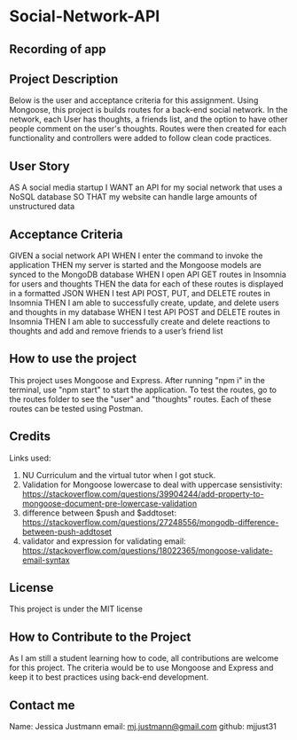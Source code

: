 # Social-Network-API

## Recording of app

## Project Description
Below is the user and acceptance criteria for this assignment. Using Mongoose, this project is builds routes for a back-end social network. In the network, each User has thoughts, a friends list, and the option to have other people comment on the user's thoughts. Routes were then created for each functionality and controllers were added to follow clean code practices. 


## User Story 
AS A social media startup
I WANT an API for my social network that uses a NoSQL database
SO THAT my website can handle large amounts of unstructured data

## Acceptance Criteria
GIVEN a social network API
WHEN I enter the command to invoke the application
THEN my server is started and the Mongoose models are synced to the MongoDB database
WHEN I open API GET routes in Insomnia for users and thoughts
THEN the data for each of these routes is displayed in a formatted JSON
WHEN I test API POST, PUT, and DELETE routes in Insomnia
THEN I am able to successfully create, update, and delete users and thoughts in my database
WHEN I test API POST and DELETE routes in Insomnia
THEN I am able to successfully create and delete reactions to thoughts and add and remove friends to a user’s friend list


## How to use the project
This project uses Mongoose and Express. After running "npm i" in the terminal, use "npm start" to start the application. To test the routes, go to the routes folder to see the "user" and "thoughts" routes. Each of these routes can be tested using Postman. 

## Credits
Links used:
1) NU Curriculum and the virtual tutor when I got stuck.
2)  Validation for Mongoose lowercase to deal with uppercase sensistivity: https://stackoverflow.com/questions/39904244/add-property-to-mongoose-document-pre-lowercase-validation
3) difference between $push and $addtoset: https://stackoverflow.com/questions/27248556/mongodb-difference-between-push-addtoset
4) validator and expression for validating email: https://stackoverflow.com/questions/18022365/mongoose-validate-email-syntax

## License

This project is under the MIT license

## How to Contribute to the Project

As I am still a student learning how to code, all contributions are welcome for this project. The criteria would be to use Mongoose and Express and keep it to best practices using back-end development. 

## Contact me
Name: Jessica Justmann
email: mj.justmann@gmail.com
github: mjjust31